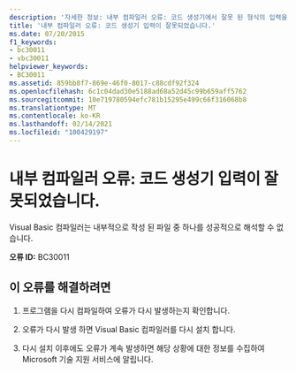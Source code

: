 ```yaml
---
description: '자세한 정보: 내부 컴파일러 오류: 코드 생성기에서 잘못 된 형식의 입력을 받았습니다.'
title: '내부 컴파일러 오류: 코드 생성기 입력이 잘못되었습니다.'
ms.date: 07/20/2015
f1_keywords:
- bc30011
- vbc30011
helpviewer_keywords:
- BC30011
ms.assetid: 859bb8f7-869e-46f0-8017-c88cdf92f324
ms.openlocfilehash: 6c1c04dad30e5188ad68a52d45c99b659aff5762
ms.sourcegitcommit: 10e719780594efc781b15295e499c66f316068b8
ms.translationtype: MT
ms.contentlocale: ko-KR
ms.lasthandoff: 02/14/2021
ms.locfileid: "100429197"
---
```

# <a name="internal-compiler-error-code-generator-received-malformed-input"></a>내부 컴파일러 오류: 코드 생성기 입력이 잘못되었습니다.

Visual Basic 컴파일러는 내부적으로 작성 된 파일 중 하나를 성공적으로 해석할 수 없습니다.  
  
 **오류 ID:** BC30011  
  
## <a name="to-correct-this-error"></a>이 오류를 해결하려면  
  
1. 프로그램을 다시 컴파일하여 오류가 다시 발생하는지 확인합니다.  
  
2. 오류가 다시 발생 하면 Visual Basic 컴파일러를 다시 설치 합니다.  
  
3. 다시 설치 이후에도 오류가 계속 발생하면 해당 상황에 대한 정보를 수집하여 Microsoft 기술 지원 서비스에 알립니다.  
